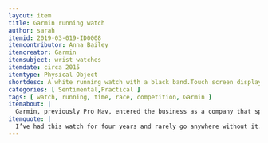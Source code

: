 ```yaml
---
layout: item
title: Garmin running watch
author: sarah
itemid: 2019-03-019-ID0008
itemcontributor: Anna Bailey
itemcreator: Garmin
itemsubject: wrist watches
itemdate: circa 2015
itemtype: Physical Object
shortdesc: A white running watch with a black band.Touch screen display that offers time and date and unlockable screen to access different options within the technology.
categories: [ Sentimental,Practical ]
tags: [ watch, running, time, race, competition, Garmin ]
itemabout: |
  Garmin, previously Pro Nav, entered the business as a company that specialized in automotive, aviation, and marine GPS. 2003 the company developed its first mobile GPS model for users to wear as an exercise watch. exercise watches were designed to monitor distance travelled, heart rates, and GPS the locations travelled to a cellular device. With this information the watch can calculate whether you are exercising hard enough, where and how far you have travelled, and track different routes that are taken when exercising. 
itemquote: |
  I’ve had this watch for four years and rarely go anywhere without it. I have gone through many races and competitions with the watch so it means a lot to me because the records from all my runs over the past years are recorded on it]. 
---
```

